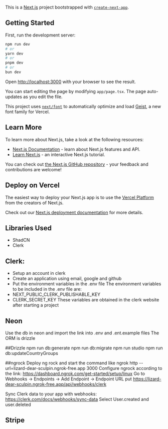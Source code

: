 This is a [Next.js](https://nextjs.org) project bootstrapped with [`create-next-app`](https://nextjs.org/docs/app/api-reference/cli/create-next-app).

## Getting Started

First, run the development server:

```bash
npm run dev
# or
yarn dev
# or
pnpm dev
# or
bun dev
```

Open [http://localhost:3000](http://localhost:3000) with your browser to see the result.

You can start editing the page by modifying `app/page.tsx`. The page auto-updates as you edit the file.

This project uses [`next/font`](https://nextjs.org/docs/app/building-your-application/optimizing/fonts) to automatically optimize and load [Geist](https://vercel.com/font), a new font family for Vercel.

## Learn More

To learn more about Next.js, take a look at the following resources:

- [Next.js Documentation](https://nextjs.org/docs) - learn about Next.js features and API.
- [Learn Next.js](https://nextjs.org/learn) - an interactive Next.js tutorial.

You can check out [the Next.js GitHub repository](https://github.com/vercel/next.js) - your feedback and contributions are welcome!

## Deploy on Vercel

The easiest way to deploy your Next.js app is to use the [Vercel Platform](https://vercel.com/new?utm_medium=default-template&filter=next.js&utm_source=create-next-app&utm_campaign=create-next-app-readme) from the creators of Next.js.

Check out our [Next.js deployment documentation](https://nextjs.org/docs/app/building-your-application/deploying) for more details.

## Libraries Used

- ShadCN
- Clerk

## Clerk:

- Setup an account in clerk
- Create an application using email, google and github
- Put the environment variables in the .env file
  The environment variables to be included in the .env file are:
- NEXT_PUBLIC_CLERK_PUBLISHABLE_KEY
- CLERK_SECRET_KEY
  These variables are obtained in the clerk website after starting a project

## Neon

Use the db in neon and import the link into .env and .ent.example files
The ORM is drizzle

##Drizzle
npm run db:generate
npm run db:migrate
npm run studio
npm run db:updateCountryGroups

##ngrock
Deploy ng rock and start the command like
ngrok http --url=lizard-dear-sculpin.ngrok-free.app 3000
Configure ngrock according to the link: https://dashboard.ngrok.com/get-started/setup/linux
Go to Webhooks -> Endpoints -> Add Endpoint -> Endpoint URL put https://lizard-dear-sculpin.ngrok-free.app/api/webhooks/clerk

Sync Clerk data to your app with webhooks: https://clerk.com/docs/webhooks/sync-data
Select User.created and user.deleted

## Stripe
